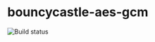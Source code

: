 # bouncycastle-aes-gcm

![Build status](https://travis-ci.org/shibut12/bouncycastle-aes-gcm.svg?branch=master)